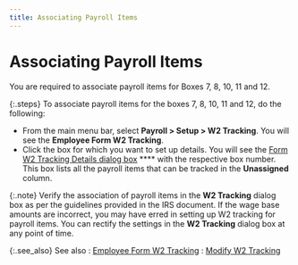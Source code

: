 ```yaml
---
title: Associating Payroll Items
---
```


# Associating Payroll Items


You are required to associate payroll items for Boxes 7, 8, 10, 11 and  12.


{:.steps}
To associate payroll items for the boxes  7, 8, 10, 11 and 12, do the following:

- From the main  menu bar, select **Payroll &gt; Setup &gt; 
 W2 Tracking**. You will see the **Employee 
 Form W2 Tracking**.
- Click the box  for which you want to set up details. You will see the [Form  W2 Tracking Details dialog box]({{site.prl_baseurl}}/misc/form_w2_tracking_details_dialog_box_sup.html) **** with  the respective box number. This box lists all the payroll items that can  be tracked in the **Unassigned** column.



{:.note}
Verify the association of payroll items in  the **W2 Tracking** dialog box as  per the guidelines provided in the IRS document. If the wage base amounts  are incorrect, you may have erred in setting up W2 tracking for payroll  items. You can rectify the settings in the **W2 
 Tracking** dialog box at any point of time.


{:.see_also}
See also
: [Employee  Form W2 Tracking]({{site.prl_baseurl}}/misc/employee_form_w2_tracking.html)
: [Modify W2 Tracking]({{site.prl_baseurl}}/setup/w2-tracking-of-payroll-items/setting-up-w2-tracking/modifying_w2_tracking.html)
